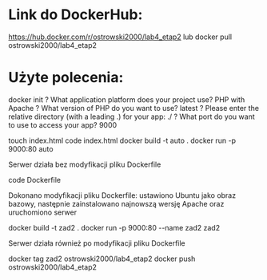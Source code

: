 # Link do DockerHub:
https://hub.docker.com/r/ostrowski2000/lab4_etap2 lub docker pull ostrowski2000/lab4_etap2

# Użyte polecenia:

docker init
? What application platform does your project use? PHP with Apache
? What version of PHP do you want to use? latest
? Please enter the relative directory (with a leading .) for your app: ./
? What port do you want to use to access your app? 9000

touch index.html
code index.html
docker build -t auto .
docker run -p 9000:80 auto

Serwer działa bez modyfikacji pliku Dockerfile

code Dockerfile

Dokonano modyfikacji pliku Dockerfile: ustawiono Ubuntu jako obraz bazowy, następnie zainstalowano najnowszą wersję Apache oraz uruchomiono serwer

docker build -t zad2 .
docker run -p 9000:80 --name zad2 zad2

Serwer działa również po modyfikacji pliku Dockerfile

docker tag zad2 ostrowski2000/lab4_etap2
docker push ostrowski2000/lab4_etap2